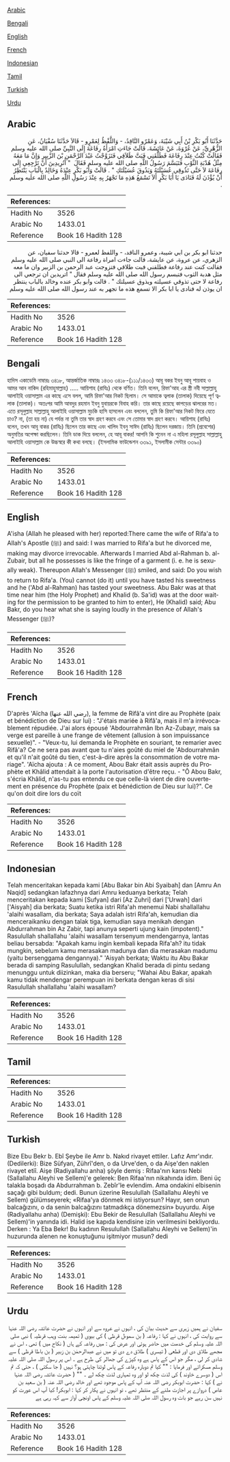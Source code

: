 [Arabic](#arabic)

[Bengali](#bengali)

[English](#english)

[French](#french)

[Indonesian](#indonesian)

[Tamil](#tamil)

[Turkish](#turkish)

[Urdu](#urdu)

## Arabic


<div dir="rtl" lang="ar" style={{fontSize:'larger',backgroundColor:'#f8f9fa',padding:20}}>
حَدَّثَنَا أَبُو بَكْرِ بْنُ أَبِي شَيْبَةَ، وَعَمْرٌو النَّاقِدُ، - وَاللَّفْظُ لِعَمْرٍو - قَالاَ حَدَّثَنَا سُفْيَانُ، عَنِ الزُّهْرِيِّ، عَنْ عُرْوَةَ، عَنْ عَائِشَةَ، قَالَتْ جَاءَتِ امْرَأَةُ رِفَاعَةَ إِلَى النَّبِيِّ صلى الله عليه وسلم فَقَالَتْ كُنْتُ عِنْدَ رِفَاعَةَ فَطَلَّقَنِي فَبَتَّ طَلاَقِي فَتَزَوَّجْتُ عَبْدَ الرَّحْمَنِ بْنَ الزَّبِيرِ وَإِنَّ مَا مَعَهُ مِثْلُ هُدْبَةِ الثَّوْبِ فَتَبَسَّمَ رَسُولُ اللَّهِ صلى الله عليه وسلم فَقَالَ ‏ "‏ أَتُرِيدِينَ أَنْ تَرْجِعِي إِلَى رِفَاعَةَ لاَ حَتَّى تَذُوقِي عُسَيْلَتَهُ وَيَذُوقَ عُسَيْلَتَكِ ‏"‏ ‏.‏ قَالَتْ وَأَبُو بَكْرٍ عِنْدَهُ وَخَالِدٌ بِالْبَابِ يَنْتَظِرُ أَنْ يُؤْذَنَ لَهُ فَنَادَى يَا أَبَا بَكْرٍ أَلاَ تَسْمَعُ هَذِهِ مَا تَجْهَرُ بِهِ عِنْدَ رَسُولِ اللَّهِ صلى الله عليه وسلم ‏.‏
</div>
<div style={{backgroundColor:'#f8f9fa',padding:20, marginBottom: 10}}><table> <thead> <tr> <th>References:</th> <th></th> </tr> </thead> <tbody><tr><td>Hadith No</td><td>3526</td></tr><tr><td>Arabic No</td><td>1433.01</td></tr><tr><td>Reference</td><td>Book 16 Hadith 128</td></tr></tbody></table></div>


<div dir="rtl" lang="ar" style={{fontSize:'larger',backgroundColor:'#f8f9fa',padding:20}}>
حدثنا ابو بكر بن ابي شيبة، وعمرو الناقد، - واللفظ لعمرو - قالا حدثنا سفيان، عن الزهري، عن عروة، عن عايشة، قالت جاءت امراة رفاعة الى النبي صلى الله عليه وسلم فقالت كنت عند رفاعة فطلقني فبت طلاقي فتزوجت عبد الرحمن بن الزبير وان ما معه مثل هدبة الثوب فتبسم رسول الله صلى الله عليه وسلم فقال " اتريدين ان ترجعي الى رفاعة لا حتى تذوقي عسيلته ويذوق عسيلتك " . قالت وابو بكر عنده وخالد بالباب ينتظر ان يوذن له فنادى يا ابا بكر الا تسمع هذه ما تجهر به عند رسول الله صلى الله عليه وسلم
</div>
<div style={{backgroundColor:'#f8f9fa',padding:20, marginBottom: 10}}><table> <thead> <tr> <th>References:</th> <th></th> </tr> </thead> <tbody><tr><td>Hadith No</td><td>3526</td></tr><tr><td>Arabic No</td><td>1433.01</td></tr><tr><td>Reference</td><td>Book 16 Hadith 128</td></tr></tbody></table></div>

## Bengali


<div dir="ltr" lang="bn" style={{fontSize:'larger',backgroundColor:'#f8f9fa',padding:20}}>
হাদিস একাডেমি নাম্বারঃ ৩৪১৮, আন্তর্জাতিক নাম্বারঃ ১৪৩৩ ৩৪১৮-(১১১/১৪৩৩) আবূ বকর ইবনু আবূ শায়বাহ ও আমর আন নাকিদ (রহিমাহুমাল্লাহ) ..... আয়িশাহ (রাযিঃ) থেকে বর্ণিত। তিনি বলেন, রিফা'আহ এর স্ত্রী নবী সাল্লাল্লাহু আলাইহি ওয়াসাল্লাম এর কাছে এসে বলল, আমি রিফা'আর নিকট ছিলাম। সে আমাকে ত্বলাক (তালাক) দিয়েছে পূর্ণ ত্বলাক (তালাক)। অতঃপর আমি আবদুর রহমান ইবনু যুবায়রকে বিবাহ করি। তার কাছে রয়েছে কাপড়ের ঝালরের মত। এতে রসূলুল্লাহ সাল্লাল্লাহু আলাইহি ওয়াসাল্লাম মুচকি হাসি হাসলেন এবং বললেন, তুমি কি রিফা'আর নিকট ফিরে যেতে চাও? না, (তা হয় না) যে পর্যন্ত না তুমি তার স্বাদ গ্রহণ করবে এবং সে তোমার স্বাদ গ্রহণ করবে। আয়িশাহ (রাযিঃ) বলেন, তখন আবূ বাকর (রাযিঃ) ছিলেন তার কাছে এবং খালিদ ইবনু সাঈদ (রাযিঃ) ছিলেন দরজায়। তিনি (প্রবেশের) অনুমতির অপেক্ষা করছিলেন। তিনি ডাক দিয়ে বললেন, হে আবূ বাকর! আপনি কি শুনেন না এ মহিলা রসূলুল্লাহ সাল্লাল্লাহু আলাইহি ওয়াসাল্লাম কে উচ্চস্বরে কী কথা বলছে। (ইসলামিক ফাউন্ডেশন ৩৩৯১, ইসলামীক সেন্টার ৩৩৯০)
</div>
<div style={{backgroundColor:'#f8f9fa',padding:20, marginBottom: 10}}><table> <thead> <tr> <th>References:</th> <th></th> </tr> </thead> <tbody><tr><td>Hadith No</td><td>3526</td></tr><tr><td>Arabic No</td><td>1433.01</td></tr><tr><td>Reference</td><td>Book 16 Hadith 128</td></tr></tbody></table></div>

## English


<div dir="ltr" lang="en" style={{fontSize:'larger',backgroundColor:'#f8f9fa',padding:20}}>
A'isha (Allah he pleased with her) reported:There came the wife of Rifa'a to Allah's Apostle (ﷺ) and said: I was married to Rifa'a but he divorced me, making may divorce irrevocable. Afterwards I married Abd al-Rahman b. al-Zubair, but all he possesses is like the fringe of a garment (i. e. he is sexually weak). Thereupon Allah's Messenger (ﷺ) smiled, and said: Do you wish to return to Rifa'a. (You) cannot (do it) until you have tasted his sweetness and he ('Abd al-Rahman) has tasted your sweetness. Abu Bakr was at that time near him (the Holy Prophet) and Khalid (b. Sa'id) was at the door waiting for the permission to be granted to him to enter), He (Khalid) said; Abu Bakr, do you hear what she is saying loudly in the presence of Allah's Messenger (ﷺ)?
</div>
<div style={{backgroundColor:'#f8f9fa',padding:20, marginBottom: 10}}><table> <thead> <tr> <th>References:</th> <th></th> </tr> </thead> <tbody><tr><td>Hadith No</td><td>3526</td></tr><tr><td>Arabic No</td><td>1433.01</td></tr><tr><td>Reference</td><td>Book 16 Hadith 128</td></tr></tbody></table></div>

## French


<div dir="ltr" lang="fr" style={{fontSize:'larger',backgroundColor:'#f8f9fa',padding:20}}>
D'après 'Aïcha (رضي الله عنها), la femme de Rifâ'a vint dire au Prophète (paix et bénédiction de Dieu sur lui) : "J'étais mariée à Rifâ'a, mais il m'a irrévocablement répudiée. J'ai alors épousé 'Abdourrahmân Ibn Az-Zubayr, mais sa verge est pareille à une frange de vêtement (allusion à son impuissance sexuelle)". - "Veux-tu, lui demanda le Prophète en souriant, te remarier avec Rifâ'a? Ce ne sera pas avant que tu n'aies goûté du miel de 'Abdourrahmân et qu'il n'ait goûté du tien, c'est-à-dire après la consommation de votre mariage". 'Aïcha ajouta : A ce moment, Abou Bakr était assis auprès du Prophète et Khâlid attendait à la porte l'autorisation d'être reçu. - "Ô Abou Bakr, s'écria Khâlid, n'as-tu pas entendu ce que celle-là vient de dire ouvertement en présence du Prophète (paix et bénédiction de Dieu sur lui)?". Ce qu'on doit dire lors du coït
</div>
<div style={{backgroundColor:'#f8f9fa',padding:20, marginBottom: 10}}><table> <thead> <tr> <th>References:</th> <th></th> </tr> </thead> <tbody><tr><td>Hadith No</td><td>3526</td></tr><tr><td>Arabic No</td><td>1433.01</td></tr><tr><td>Reference</td><td>Book 16 Hadith 128</td></tr></tbody></table></div>

## Indonesian


<div dir="ltr" lang="id" style={{fontSize:'larger',backgroundColor:'#f8f9fa',padding:20}}>
Telah menceritakan kepada kami [Abu Bakar bin Abi Syaibah] dan [Amru An Naqid] sedangkan lafazhnya dari Amru keduanya berkata; Telah menceritakan kepada kami [Sufyan] dari [Az Zuhri] dari ['Urwah] dari ['Aisyah] dia berkata; Suatu ketika istri Rifa'ah menemui Nabi shallallahu 'alaihi wasallam, dia berkata; Saya adalah istri Rifa'ah, kemudian dia menceraikanku dengan talak tiga, kemudian saya menikah dengan Abdurrahman bin Az Zabir, tapi anunya seperti ujung kain (impotent)." Rasulullah shallallahu 'alaihi wasallam tersenyum mendengarnya, lantas beliau bersabda: "Apakah kamu ingin kembali kepada Rifa'ah? itu tidak mungkin, sebelum kamu merasakan madunya dan dia merasakan madumu (yaitu bersenggama dengannya)." 'Aisyah berkata; Waktu itu Abu Bakar berada di samping Rasulullah, sedangkan Khalid berada di pintu sedang menunggu untuk diizinkan, maka dia berseru; "Wahai Abu Bakar, apakah kamu tidak mendengar perempuan ini berkata dengan keras di sisi Rasulullah shallallahu 'alaihi wasallam?
</div>
<div style={{backgroundColor:'#f8f9fa',padding:20, marginBottom: 10}}><table> <thead> <tr> <th>References:</th> <th></th> </tr> </thead> <tbody><tr><td>Hadith No</td><td>3526</td></tr><tr><td>Arabic No</td><td>1433.01</td></tr><tr><td>Reference</td><td>Book 16 Hadith 128</td></tr></tbody></table></div>

## Tamil


<div dir="ltr" lang="ta" style={{fontSize:'larger',backgroundColor:'#f8f9fa',padding:20}}>

</div>
<div style={{backgroundColor:'#f8f9fa',padding:20, marginBottom: 10}}><table> <thead> <tr> <th>References:</th> <th></th> </tr> </thead> <tbody><tr><td>Hadith No</td><td>3526</td></tr><tr><td>Arabic No</td><td>1433.01</td></tr><tr><td>Reference</td><td>Book 16 Hadith 128</td></tr></tbody></table></div>

## Turkish


<div dir="ltr" lang="tr" style={{fontSize:'larger',backgroundColor:'#f8f9fa',padding:20}}>
Bize Ebu Bekr b. Ebî Şeybe ile Amr b. Nakıd rivayet ettiler. Lafız Amr'ındır. (Dedilerki): Bize Süfyan, Zührî'den, o da Urve'den, o da Aişe'den naklen rivayet etiî. Aişe (Radiyallahu anha) şöyle demiş : Rifaa'nın karısı Nebi (Sallallahu Aleyhi ve Sellem)'e gelerek: Ben Rifaa'nın nikahında idim. Beni üç talakla boşadı da Abdurrahman b. Zebîr'le evlendim. Ama ondakini elbisenin saçağı gibi buldum; dedi. Bunun üzerine Resulullah (Sallallahu Aleyhi ve Sellem) gülümseyerek; «Rifaa'ya dönmek mi istiyorsun? Hayır, sen onun balcağızını, o da senin balcağızını tatmadıkça dönemezsin» buyurdu. Aişe (Radiyallahu anha) (Demişki): Ebu Bekir de ResuluIIah (Sallallahu Aleyhi ve Sellem)'in yanında idi. Halid ise kapıda kendisine izin verilmesini bekliyordu. Derken : Ya Eba Bekr! Bu kadının Resulullah (Sallallahu Aleyhi ve Sellem)'in huzurunda alenen ne konuştuğunu işitmiyor musun? dedi
</div>
<div style={{backgroundColor:'#f8f9fa',padding:20, marginBottom: 10}}><table> <thead> <tr> <th>References:</th> <th></th> </tr> </thead> <tbody><tr><td>Hadith No</td><td>3526</td></tr><tr><td>Arabic No</td><td>1433.01</td></tr><tr><td>Reference</td><td>Book 16 Hadith 128</td></tr></tbody></table></div>

## Urdu


<div dir="rtl" lang="ur" style={{fontSize:'larger',backgroundColor:'#f8f9fa',padding:20}}>
سفیان نے ہمیں زہری سے حدیث بیان کی ، انہوں نے عروہ سے اور انہوں نے حضرت عائشہ رضی اللہ عنہا سے روایت کی ، انہوں نے کہا : رفاعہ ( بن سموءل قرظی ) کی بیوی ( تمیمہ بنت وہب قرظیہ ) نبی صلی اللہ علیہ وسلم کی خدمت میں حاضر ہوئی اور عرض کی : میں رفاعہ کے ہاں ( نکاح میں ) تھی ، اس نے مجھے طلاق دی اور قطعی ( تیسری ) طلاق دے دی تو میں نے عبدالرحمٰن بن زبیر ( بن باطا قرظی ) سے شادی کر لی ، مگر جو اس کے پاس ہے وہ کپڑے کی جھالر کی طرح ہے ۔ اس پر رسول اللہ صلی اللہ علیہ وسلم مسکرائے اور فرمایا : "" کیا تم دوبارہ رفاعہ کے پاس لوٹنا چاہتی ہو؟ نہیں ( جا سکتی ) ، حتی کہ تم اس ( دوسرے خاوند ) کی لذت چکھ لو اور وہ تمہاری لذت چکھ لے ۔ "" ( حضرت عائشہ رضی اللہ عنہا نے ) کہا : حضرت ابوبکر رضی اللہ عنہ آپ کے پاس موجود تھے اور خالد رضی اللہ عنہ ( بن سعید بن عاص ) دروازے پر اجازت ملنے کے منتظر تھے ، تو انہوں نے پکار کر کہا : ابوبکر! کیا آپ اس عورت کو نہیں سن رہے جو بات وہ رسول اللہ صلی اللہ علیہ وسلم کے پاس اونچی آواز سے کہہ رہی ہے
</div>
<div style={{backgroundColor:'#f8f9fa',padding:20, marginBottom: 10}}><table> <thead> <tr> <th>References:</th> <th></th> </tr> </thead> <tbody><tr><td>Hadith No</td><td>3526</td></tr><tr><td>Arabic No</td><td>1433.01</td></tr><tr><td>Reference</td><td>Book 16 Hadith 128</td></tr></tbody></table></div>